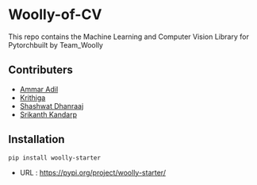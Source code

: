 # Woolly-of-CV
This repo contains the Machine Learning and Computer Vision Library for Pytorchbuilt by Team_Woolly

## Contributers
* [Ammar Adil](https://github.com/adilsammar)
* [Krithiga](https://github.com/BottleSpink)
* [Shashwat Dhanraaj](https://github.com/sdhanraaj12)
* [Srikanth Kandarp](https://github.com/Srikanth-Kandarp)

## Installation 

```
pip install woolly-starter
```
* URL : https://pypi.org/project/woolly-starter/
